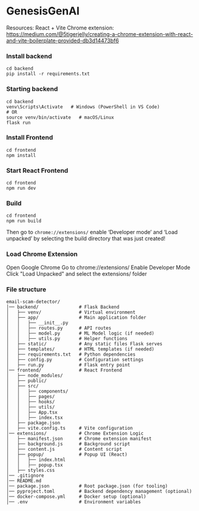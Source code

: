 # GenesisGenAI

Resources:
React + Vite Chrome extension:
https://medium.com/@5tigerjelly/creating-a-chrome-extension-with-react-and-vite-boilerplate-provided-db3d14473bf6

### Install backend
```
cd backend
pip install -r requirements.txt
```


### Starting backend
```
cd backend
venv\Scripts\Activate   # Windows (PowerShell in VS Code)
# OR
source venv/bin/activate   # macOS/Linux
flask run
```

### Install Frontend
```
cd frontend
npm install
```

### Start React Frontend
```
cd frontend
npm run dev
```

### Build
```
cd frontend
npm run build
```
Then go to `chrome://extensions/` enable ‘Developer mode’ and ‘Load unpacked’ by selecting the build directory that was just created!


### Load Chrome Extension
Open Google Chrome
Go to chrome://extensions/
Enable Developer Mode
Click "Load Unpacked" and select the extensions/ folder


### File structure
```
email-scam-detector/
│── backend/               # Flask Backend
│   ├── venv/              # Virtual environment
│   ├── app/               # Main application folder
│   │   ├── __init__.py
│   │   ├── routes.py      # API routes
│   │   ├── model.py       # ML Model logic (if needed)
│   │   ├── utils.py       # Helper functions
│   ├── static/            # Any static files Flask serves
│   ├── templates/         # HTML templates (if needed)
│   ├── requirements.txt   # Python dependencies
│   ├── config.py          # Configuration settings
│   ├── run.py             # Flask entry point
│── frontend/              # React Frontend
│   ├── node_modules/
│   ├── public/
│   ├── src/
│   │   ├── components/
│   │   ├── pages/
│   │   ├── hooks/
│   │   ├── utils/
│   │   ├── App.tsx
│   │   ├── index.tsx
│   ├── package.json
│   ├── vite.config.ts     # Vite configuration
│── extensions/            # Chrome Extension Logic
│   ├── manifest.json      # Chrome extension manifest
│   ├── background.js      # Background script
│   ├── content.js         # Content script
│   ├── popup/             # Popup UI (React)
│   │   ├── index.html
│   │   ├── popup.tsx
│   ├── styles.css
│── .gitignore
│── README.md
│── package.json           # Root package.json (for tooling)
│── pyproject.toml         # Backend dependency management (optional)
│── docker-compose.yml     # Docker setup (optional)
│── .env                   # Environment variables
```